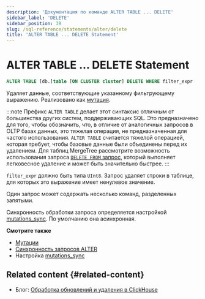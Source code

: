 ```yaml
---
description: 'Документация по команде ALTER TABLE ... DELETE'
sidebar_label: 'DELETE'
sidebar_position: 39
slug: /sql-reference/statements/alter/delete
title: 'ALTER TABLE ... DELETE Statement'
---
```



# ALTER TABLE ... DELETE Statement

```sql
ALTER TABLE [db.]table [ON CLUSTER cluster] DELETE WHERE filter_expr
```

Удаляет данные, соответствующие указанному фильтрующему выражению. Реализовано как [мутация](/sql-reference/statements/alter/index.md#mutations).

:::note
Префикс `ALTER TABLE` делает этот синтаксис отличным от большинства других систем, поддерживающих SQL. Это предназначено для того, чтобы обозначить, что, в отличие от аналогичных запросов в OLTP базах данных, это тяжелая операция, не предназначенная для частого использования. `ALTER TABLE` считается тяжелой операцией, которая требует, чтобы базовые данные были объединены перед их удалением. Для таблиц MergeTree рассмотрите возможность использования запроса [`DELETE FROM` запрос](/sql-reference/statements/delete.md), который выполняет легковесное удаление и может быть значительно быстрее.
:::

`filter_expr` должно быть типа `UInt8`. Запрос удаляет строки в таблице, для которых это выражение имеет ненулевое значение.

Один запрос может содержать несколько команд, разделенных запятыми.

Синхронность обработки запроса определяется настройкой [mutations_sync](/operations/settings/settings.md/#mutations_sync). По умолчанию она асинхронная.

**Смотрите также**

- [Мутации](/sql-reference/statements/alter/index.md#mutations)
- [Синхронность запросов ALTER](/sql-reference/statements/alter/index.md#synchronicity-of-alter-queries)
- Настройка [mutations_sync](/operations/settings/settings.md/#mutations_sync)

## Related content {#related-content}

- Блог: [Обработка обновлений и удаления в ClickHouse](https://clickhouse.com/blog/handling-updates-and-deletes-in-clickhouse)
